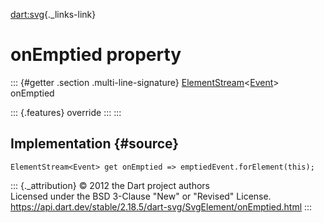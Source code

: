 [dart:svg](../../dart-svg/dart-svg-library){._links-link}

onEmptied property
==================

::: {#getter .section .multi-line-signature}
[ElementStream](../../dart-html/elementstream-class)\<[Event](../../dart-html/event-class)\>
onEmptied

::: {.features}
override
:::
:::

Implementation {#source}
--------------

``` {.language-dart data-language="dart"}
ElementStream<Event> get onEmptied => emptiedEvent.forElement(this);
```

::: {._attribution}
© 2012 the Dart project authors\
Licensed under the BSD 3-Clause \"New\" or \"Revised\" License.\
<https://api.dart.dev/stable/2.18.5/dart-svg/SvgElement/onEmptied.html>
:::
